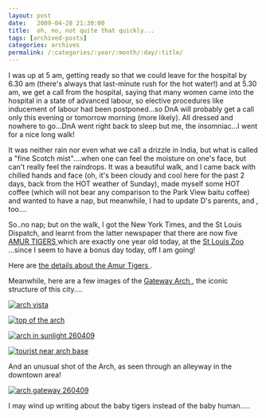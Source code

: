 ```yaml
---
layout: post
date:	2009-04-28 21:30:00
title:  oh, no, not quite that quickly...
tags: [archived-posts]
categories: archives
permalink: /:categories/:year/:month/:day/:title/
---
```

I was up at 5 am, getting ready so that we could leave for the hospital by 6.30 am (there's always that last-minute rush for the hot water!) and at 5.30 am, we get a call from the hospital, saying that many women came into the hospital in a state of advanced labour, so elective procedures like inducement of labour had been postponed...so DnA will probably get a call only this evening or tomorrow morning (more likely). All dressed and nowhere to go...DnA went right back to sleep but me, the insomniac...I went for a nice long walk!

It was neither rain nor even what we call a drizzle in India, but what is called a "fine Scotch mist"....when one can feel the moisture on one's face, but can't really feel the raindrops. It was a beautiful walk, and I came back with chilled hands and face (oh, it's been cloudy and cool here for the past 2 days, back from the HOT weather of Sunday), made myself some HOT coffee (which will not bear any comparison to the Park View baitu coffee) and wanted to have a nap, but meanwhile, I had to update D's parents, and <LJ user="itsalouwelylife">, too....

So..no nap; but on the walk, I got the New York Times, and the St Louis Dispatch, and learnt from the latter newspaper that there are now five <a href="http://en.wikipedia.org/wiki/Siberian_Tiger"> AMUR TIGERS </a> which are exactly one year old today, at the <a href="http://www.stlzoo.org/"> St Louis Zoo </a> ...since I seem to have a bonus day today, off I am going!

Here are <a href="http://www.stlzoo.org/animals/abouttheanimals/mammals/carnivores/amurtiger.htm"> the details about the Amur Tigers </a>.


Meanwhile, here are a few images of the <a href="http://en.wikipedia.org/wiki/Gateway_Arch"> Gateway Arch </a>, the iconic structure of this city....


<a href="http://s562.photobucket.com/albums/ss67/pugaippadam/?action=view&current=IMG_1985.jpg" target="_blank"><img src="http://i562.photobucket.com/albums/ss67/pugaippadam/IMG_1985.jpg" border="0" alt="arch vista"></a>


<lj-cut text="more arch-images">


<a href="http://s562.photobucket.com/albums/ss67/pugaippadam/?action=view&current=IMG_2004.jpg" target="_blank"><img src="http://i562.photobucket.com/albums/ss67/pugaippadam/IMG_2004.jpg" border="0" alt="top of the arch"></a>


<a href="http://s562.photobucket.com/albums/ss67/pugaippadam/?action=view&current=IMG_2013.jpg" target="_blank"><img src="http://i562.photobucket.com/albums/ss67/pugaippadam/IMG_2013.jpg" border="0" alt="arch in sunlight 260409"></a>


<a href="http://s562.photobucket.com/albums/ss67/pugaippadam/?action=view&current=IMG_2024.jpg" target="_blank"><img src="http://i562.photobucket.com/albums/ss67/pugaippadam/IMG_2024.jpg" border="0" alt="tourist near arch base"></a>


And an unusual shot of the Arch, as seen through an alleyway in the downtown area!


<a href="http://s562.photobucket.com/albums/ss67/pugaippadam/?action=view&current=IMG_2041.jpg" target="_blank"><img src="http://i562.photobucket.com/albums/ss67/pugaippadam/IMG_2041.jpg" border="0" alt="arch gateway 260409"></a>


I may wind up writing about the baby tigers instead of the baby human.....
